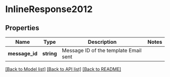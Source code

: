 # InlineResponse2012

## Properties
Name | Type | Description | Notes
------------ | ------------- | ------------- | -------------
**message_id** | **string** | Message ID of the template Email sent | 

[[Back to Model list]](../README.md#documentation-for-models) [[Back to API list]](../README.md#documentation-for-api-endpoints) [[Back to README]](../README.md)


